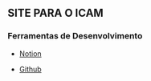 ## SITE PARA O ICAM

### Ferramentas de Desenvolvimento
- [Notion]("https://www.notion.so/11d96164a5028067b179c397a1cb0cde?v=11d96164a502810298fb000c78aa66e1&pvs=4")

- [Github]("www.github.com/EstevaoMO/ICAM")

